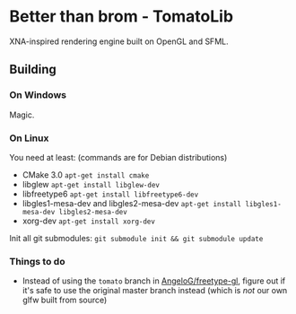 # Better than brom - TomatoLib

XNA-inspired rendering engine built on OpenGL and SFML.

## Building

### On Windows

Magic.

### On Linux

You need at least: (commands are for Debian distributions)

* CMake 3.0 `apt-get install cmake`
* libglew `apt-get install libglew-dev`
* libfreetype6 `apt-get install libfreetype6-dev`
* libgles1-mesa-dev and libgles2-mesa-dev `apt-get install libgles1-mesa-dev libgles2-mesa-dev`
* xorg-dev `apt-get install xorg-dev`

Init all git submodules: `git submodule init && git submodule update`

### Things to do

* Instead of using the `tomato` branch in [AngeloG/freetype-gl](https://github.com/AngeloG/freetype-gl), figure out if it's safe to use the original master branch instead (which is *not* our own glfw built from source)
